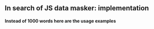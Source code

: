 ## In search of JS data masker: implementation

#### Instead of 1000 words here are the usage examples
